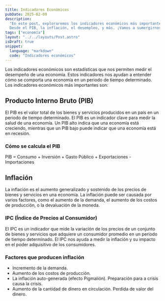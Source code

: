 ```yaml
---
title: Indicadores Económicos
pubDate: 2025-02-09
description:
  "En este post, exploraremos los indicadores económicos más importantes.
  Desde el PIB, la inflación, el desempleo, y más. ¡Vamos a sumergirnos!"
tags: ["economía"]
layout: "../../layouts/Post.astro"
isDraft: true
snippet:
  language: "markdown"
  code: "Indicadores económicos"
---
```


Los indicadores económicos son estadísticas que nos permiten medir el desempeño
de una economía. Estos indicadores nos ayudan a entender cómo se comporta una
economía en un periodo de tiempo determinado. Los indicadores económicos más
importantes son:

## Producto Interno Bruto (PIB)

El PIB es el valor total de los bienes y servicios producidos en un país en un
periodo de tiempo determinado. El PIB es un indicador clave para medir la salud
de una economía. Un PIB alto indica que una economía está creciendo, mientras
que un PIB bajo puede indicar que una economía está en recesión.

### Cómo se calcula el PIB

PIB = Consumo + Inversión + Gasto Público + Exportaciones - Importaciones

## Inflación

La inflación es el aumento generalizado y sostenido de los precios de bienes y
servicios en una economía. La inflación puede ser causada por varios factores,
como el aumento de la demanda, el aumento de los costos de producción, o la
devaluación de la moneda.

### IPC (Índice de Precios al Consumidor)

El IPC es un indicador que mide la variación de los precios de un conjunto de
bienes y servicios que adquiere un consumidor promedio en un periodo de tiempo
determinado. El IPC nos ayuda a medir la inflación y su impacto en el poder
adquisitivo de los consumidores.

### Factores que producen inflación

- Incremento de la demanda.
- Aumento de los costos de producción.
- La inflación auto-generada (efecto Pigmalión). Preparación para a crisis
  causa la crisis.
- Aumento de la cantidad de dinero en circulación. Perdida de valor del dinero.
